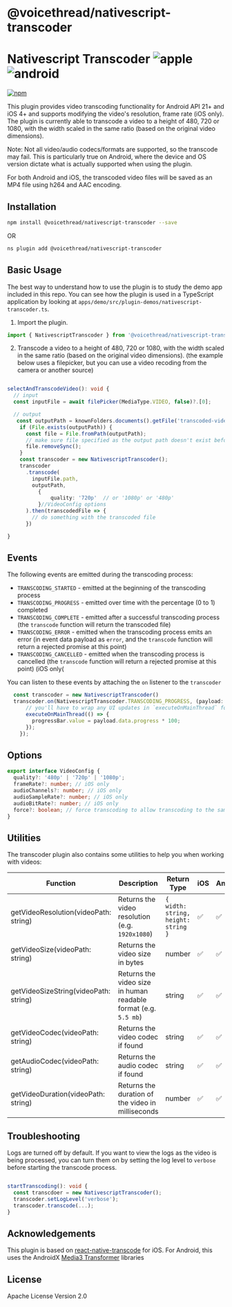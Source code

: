 # @voicethread/nativescript-transcoder

# Nativescript Transcoder ![apple](https://cdn3.iconfinder.com/data/icons/picons-social/57/16-apple-32.png) ![android](https://cdn4.iconfinder.com/data/icons/logos-3/228/android-32.png)

[![npm](https://img.shields.io/npm/v/@voicethread/nativescript-audio-recorder?style=flat-square)](https://www.npmjs.com/package/@voicethread/nativescript-transcoder)

This plugin provides video transcoding functionality for Android API 21+ and iOS 4+ and supports modifying the video's resolution, frame rate (iOS only).
The plugin is currently able to transcode a video to a height of 480, 720 or 1080, with the width scaled in the same ratio (based on the original video dimensions). 

Note: Not all video/audio codecs/formats are supported, so the transcode may fail. This is particularly true on Android, where the device and OS version dictate what is actually supported when using the plugin. 


For both Android and iOS, the transcoded video files will be saved as an MP4 file using h264 and AAC encoding. 

## Installation

```bash
npm install @voicethread/nativescript-transcoder --save
```

OR 

```bash
ns plugin add @voicethread/nativescript-transcoder
```

## Basic Usage

The best way to understand how to use the plugin is to study the demo app included in this repo. You can see how the plugin is used in a TypeScript application by looking at `apps/demo/src/plugin-demos/nativescript-transcoder.ts`.

1. Import the plugin.

```typescript
import { NativescriptTranscoder } from '@voicethread/nativescript-transcoder';
```

2. Transcode a video to a height of 480, 720 or 1080, with the width scaled in the same ratio (based on the original video dimensions). (the example below uses a filepicker, but you can use a video recoding from the camera or another source)

```typescript

selectAndTranscodeVideo(): void {
  // input
  const inputFile = await filePicker(MediaType.VIDEO, false)?.[0];

  // output
   const outputPath = knownFolders.documents().getFile('transcoded-video.mp4').path;
    if (File.exists(outputPath)) {
      const file = File.fromPath(outputPath);
      // make sure file specified as the output path doesn't exist before starting the transcoding process
      file.removeSync();
    }
    const transcoder = new NativescriptTranscoder();
    transcoder
      .transcode(
        inputFile.path,
        outputPath,
          {
              quality: '720p'  // or '1080p' or '480p'
          }//VideoConfig options
      ).then(transcodedFile => {
        // do something with the transcoded file
      })

}
```

## Events

The following events are emitted during the transcoding process:

- `TRANSCODING_STARTED` - emitted at the beginning of the transcoding process
- `TRANSCODING_PROGRESS` - emitted over time with the percentage (0 to 1) completed
- `TRANSCODING_COMPLETE` - emitted after a successful transcoding process (the `transcode` function will return the transcoded file)
- `TRANSCODING_ERROR` - emitted when the transcoding process emits an error (in event data payload as `error`, and the `transcode` function will return a rejected promise at this point)
- `TRANSCODING_CANCELLED` - emitted when the transcoding process is cancelled (the `transcode` function will return a rejected promise at this point) (iOS only(

You can listen to these events by attaching the `on` listener to the `transcoder`

```typescript
  const transcoder = new NativescriptTranscoder()
  transcoder.on(NativescriptTranscoder.TRANSCODING_PROGRESS, (payload: MessageData) => {
      // you'll have to wrap any UI updates in `executeOnMainThread` for iOS as the events are emitted from a different thread
      executeOnMainThread(() => {
        progressBar.value = payload.data.progress * 100;
      });
    });
```

## Options 
```typescript
export interface VideoConfig {
  quality?: '480p' | '720p' | '1080p'; 
  frameRate?: number; // iOS only
  audioChannels?: number; // iOS only
  audioSampleRate?: number; // iOS only
  audioBitRate?: number; // iOS only
  force?: boolean; // force transcoding to allow transcoding to the same or higher quality
}
```

## Utilities

The transcoder plugin also contains some utilities to help you when working with videos:

| Function    | Description | Return Type | iOS | Android |
| ----------- | ----------- | ----------- | ----------- | ----------- |
| getVideoResolution(videoPath: string)      | Returns the video resolution (e.g. `1920x1080`) | `{ width: string, height: string }` | ✅ | ✅ |
| getVideoSize(videoPath: string)      | Returns the video size in bytes | number | ✅ | ✅ |
| getVideoSizeString(videoPath: string)      | Returns the video size in human readable format (e.g. `5.5 mb`) | string | ✅ | ✅ |
| getVideoCodec(videoPath: string)      | Returns the video codec if found | string | ✅ | ✅ |
| getAudioCodec(videoPath: string)      | Returns the audio codec if found | string | ✅ | ✅ |
| getVideoDuration(videoPath: string)      | Returns the duration of the video in milliseconds | number | ✅ | ✅ |
## Troubleshooting

Logs are turned off by default. If you want to view the logs as the video is being processed, you can turn them on by setting the log level to `verbose` before starting the transcode process.

```typescript

startTranscoding(): void {
  const transcdoer = new NativescriptTranscoder();
  transcoder.setLogLevel('verbose');
  transcoder.transcode(...);
}
```

  
## Acknowledgements

This plugin is based on [react-native-transcode](https://github.com/selsamman/react-native-transcode) for iOS. For Android, this uses the AndroidX [Media3 Transformer](https://developer.android.com/media/media3/transformer) libraries


## License

Apache License Version 2.0
